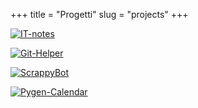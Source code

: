 +++
title = "Progetti"
slug = "projects"
+++

[![IT-notes](../../images/itnotes.png)](https://fatualux.github.io/it-notes/)

[![Git-Helper](../../images/githelper.png)](https://github.com/fatualux/git_helper/)

[![ScrappyBot](../../images/scrappybot.png)](https://gitlab.com/fatualux/scrappybot)

[![Pygen-Calendar](../../images/pygen_cal.png)](https://gitlab.com/fatualux/pygen-calendar)
